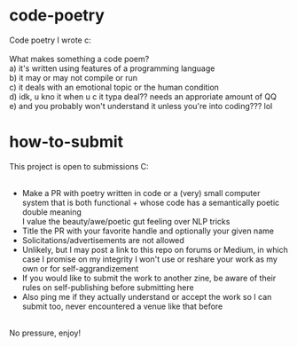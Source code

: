 # code-poetry
Code poetry I wrote c:
<br />
<br />
What makes something a code poem?<br />
a) it's written using features of a programming language<br />
b) it may or may not compile or run<br />
c) it deals with an emotional topic or the human condition<br />
d) idk, u kno it when u c it typa deal?? needs an approriate amount of QQ<br />
e) and you probably won't understand it unless you're into coding??? lol<br />

# how-to-submit

This project is open to submissions C:<br />
<br />
<ul>
<li>Make a PR with poetry written in code or a (very) small computer system that is both functional + whose code has a semantically poetic double meaning<br />
  I value the beauty/awe/poetic gut feeling over NLP tricks</li>
  <li>Title the PR with your favorite handle and optionally your given name</li>
<li>Solicitations/advertisements are not allowed</li>
<li>Unlikely, but I may post a link to this repo on forums or Medium, in which case I promise on my integrity I won't use or reshare your work as my own or for self-aggrandizement</li>
<li>If you would like to submit the work to another zine, be aware of their rules on self-publishing before submitting here</li>
<li>Also ping me if they actually understand or accept the work so I can submit too, never encountered a venue like that before</li>
</ul>
<br />
No pressure, enjoy!

